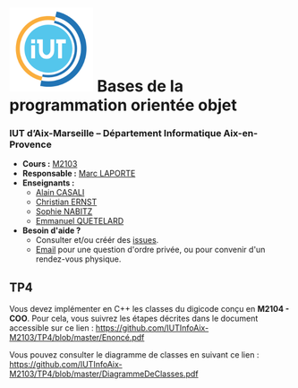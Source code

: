 # <img src="https://raw.githubusercontent.com/IUTInfoAix-M2105/Syllabus/master/assets/logo.png" alt="class logo" class="logo"/> Bases de la programmation orientée objet 

### IUT d’Aix-Marseille – Département Informatique Aix-en-Provence

* **Cours :** [M2103](http://cache.media.enseignementsup-recherche.gouv.fr/file/25/09/7/PPN_INFORMATIQUE_256097.pdf)
* **Responsable :** [Marc LAPORTE](mailto:marc.laporte@univ-amu.fr)
* **Enseignants :** 
    * [Alain CASALI](mailto:alain.casali@univ-amu.fr)
    * [Christian ERNST](mailto:chris.ernst@free.fr)
    * [Sophie NABITZ](mailto:sophie.nabitz@univ-avignon.fr)
    * [Emmanuel QUETELARD](mailto:emmanuel.quetelard@hotmail.fr)
* **Besoin d'aide ?**
    * Consulter et/ou créér des [issues](https://github.com/IUTInfoAix-M2103/tp2/issues).
    * [Email](mailto:marc.laporte@univ-amu.fr) pour une question d'ordre privée, ou pour convenir d'un rendez-vous physique.

## TP4

Vous devez implémenter en C++ les classes du digicode conçu en **M2104 - COO**. Pour cela, vous suivrez les étapes décrites dans le document accessible sur ce lien :
https://github.com/IUTInfoAix-M2103/TP4/blob/master/Enoncé.pdf

Vous pouvez consulter le diagramme de classes en suivant ce lien :
https://github.com/IUTInfoAix-M2103/TP4/blob/master/DiagrammeDeClasses.pdf

